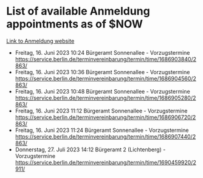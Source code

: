# List of available Anmeldung appointments as of $NOW
[Link to Anmeldung website](https://service.berlin.de/terminvereinbarung/termin/tag.php?termin=1&anliegen[]=120686&dienstleisterlist=122210,122217,327316,122219,327312,122227,327314,122231,327346,122243,327348,122254,122252,329742,122260,329745,122262,329748,122271,327278,122273,327274,122277,327276,330436,122280,327294,122282,327290,122284,327292,122291,327270,122285,327266,122286,327264,122296,327268,150230,329760,122297,327286,122294,327284,122312,329763,122314,329775,122304,327330,122311,327334,122309,327332,317869,122281,327352,122279,329772,122283,122276,327324,122274,327326,122267,329766,122246,327318,122251,327320,122257,327322,122208,327298,122226,327300&herkunft=http%3A%2F%2Fservice.berlin.de%2Fdienstleistung%2F120686%2F)
- Freitag, 16. Juni 2023 10:24 Bürgeramt Sonnenallee - Vorzugstermine https://service.berlin.de/terminvereinbarung/termin/time/1686903840/2863/
- Freitag, 16. Juni 2023 10:36 Bürgeramt Sonnenallee - Vorzugstermine https://service.berlin.de/terminvereinbarung/termin/time/1686904560/2863/
- Freitag, 16. Juni 2023 10:48 Bürgeramt Sonnenallee - Vorzugstermine https://service.berlin.de/terminvereinbarung/termin/time/1686905280/2863/
- Freitag, 16. Juni 2023 11:12 Bürgeramt Sonnenallee - Vorzugstermine https://service.berlin.de/terminvereinbarung/termin/time/1686906720/2863/
- Freitag, 16. Juni 2023 11:24 Bürgeramt Sonnenallee - Vorzugstermine https://service.berlin.de/terminvereinbarung/termin/time/1686907440/2863/
- Donnerstag, 27. Juli 2023 14:12 Bürgeramt 2 (Lichtenberg) - Vorzugstermine https://service.berlin.de/terminvereinbarung/termin/time/1690459920/2911/
